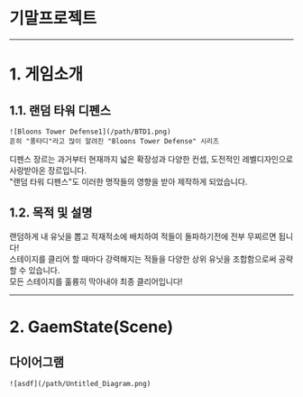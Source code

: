 기말프로젝트
============
---------------------------------------
# 1. 게임소개
## 1.1. 랜덤 타워 디펜스
```
![Bloons Tower Defense1](/path/BTD1.png)  
흔히 "풍타디"라고 많이 알려진 "Bloons Tower Defense" 시리즈
```
디펜스 장르는 과거부터 현재까지 넓은 확장성과 다양한 컨셉, 도전적인 레벨디자인으로 사랑받아온 장르입니다.   
"랜덤 타워 디펜스"도 이러한 명작들의 영향을 받아 제작하게 되었습니다.

## 1.2. 목적 및 설명
랜덤하게 내 유닛을 뽑고 적재적소에 배치하여 적들이 돌파하기전에 전부 무찌르면 됩니다!   
스테이지를 클리어 할 때마다 강력해지는 적들을 다양한 상위 유닛을 조합함으로써 공략할 수 있습니다.  
모든 스테이지를 훌륭히 막아내야 최종 클리어입니다!

---------------------------------------

# 2. GaemState(Scene)
## 다이어그램
```
![asdf](/path/Untitled_Diagram.png)
```
